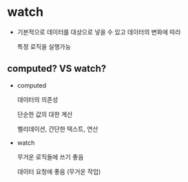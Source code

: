 # watch

- 기본적으로 데이터를 대상으로 넣을 수 있고 데이터의 변화에 따라
  
  특정 로직을 실행가능

## computed? VS watch?

- computed 
  
  데이터의 의존성
  
  단순한 값의 대한 계산
  
  벨리데이션, 간단한 텍스트, 연산

- watch
  
  무거운 로직들에  쓰기 좋음
  
  데이터 요청에 좋음 (무거운 작업)


